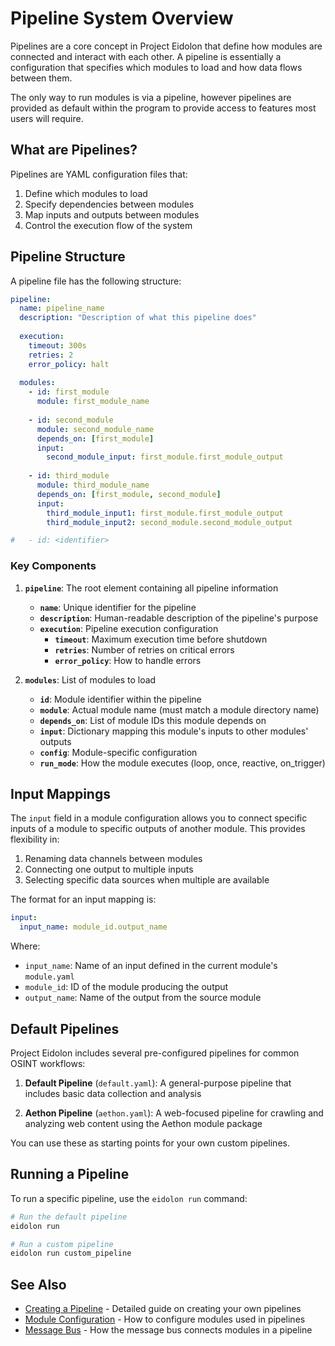 # Pipeline System Overview

Pipelines are a core concept in Project Eidolon that define how modules are connected and interact with each other. A pipeline is essentially a configuration that specifies which modules to load and how data flows between them.

The only way to run modules is via a pipeline, however pipelines are provided as default within the program to provide access to features most users will require.

## What are Pipelines?

Pipelines are YAML configuration files that:

1. Define which modules to load
2. Specify dependencies between modules
3. Map inputs and outputs between modules
4. Control the execution flow of the system

## Pipeline Structure

A pipeline file has the following structure:

```yaml
pipeline:
  name: pipeline_name
  description: "Description of what this pipeline does"
  
  execution:
    timeout: 300s
    retries: 2
    error_policy: halt
    
  modules:
    - id: first_module
      module: first_module_name
      
    - id: second_module
      module: second_module_name
      depends_on: [first_module]
      input:
        second_module_input: first_module.first_module_output
      
    - id: third_module
      module: third_module_name
      depends_on: [first_module, second_module]
      input:
        third_module_input1: first_module.first_module_output
        third_module_input2: second_module.second_module_output

#   - id: <identifier>
```

### Key Components

1. **`pipeline`**: The root element containing all pipeline information
     - **`name`**: Unique identifier for the pipeline
     - **`description`**: Human-readable description of the pipeline's purpose
     - **`execution`**: Pipeline execution configuration
        - **`timeout`**: Maximum execution time before shutdown
        - **`retries`**: Number of retries on critical errors
        - **`error_policy`**: How to handle errors

2. **`modules`**: List of modules to load
    - **`id`**: Module identifier within the pipeline
    - **`module`**: Actual module name (must match a module directory name)
    - **`depends_on`**: List of module IDs this module depends on
    - **`input`**: Dictionary mapping this module's inputs to other modules' outputs
    - **`config`**: Module-specific configuration
    - **`run_mode`**: How the module executes (loop, once, reactive, on_trigger)

## Input Mappings

The `input` field in a module configuration allows you to connect specific inputs of a module to specific outputs of another module. This provides flexibility in:

1. Renaming data channels between modules
2. Connecting one output to multiple inputs
3. Selecting specific data sources when multiple are available

The format for an input mapping is:
```yaml
input:
  input_name: module_id.output_name
```

Where:

- `input_name`: Name of an input defined in the current module's `module.yaml`
- `module_id`: ID of the module producing the output
- `output_name`: Name of the output from the source module

## Default Pipelines

Project Eidolon includes several pre-configured pipelines for common OSINT workflows:

1. **Default Pipeline** (`default.yaml`): A general-purpose pipeline that includes basic data collection and analysis
   
2. **Aethon Pipeline** (`aethon.yaml`): A web-focused pipeline for crawling and analyzing web content using the Aethon module package

You can use these as starting points for your own custom pipelines.

## Running a Pipeline

To run a specific pipeline, use the `eidolon run` command:

```bash
# Run the default pipeline
eidolon run

# Run a custom pipeline
eidolon run custom_pipeline
```

## See Also

- [Creating a Pipeline](creating-a-pipeline.md) - Detailed guide on creating your own pipelines
- [Module Configuration](../modules/config.md) - How to configure modules used in pipelines
- [Message Bus](../modules/methods.md) - How the message bus connects modules in a pipeline